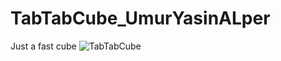 # TabTabCube_UmurYasinALper
Just a fast cube
![TabTabCube](https://user-images.githubusercontent.com/52819477/147532873-2e793970-d80a-43ab-bdf0-6ce6a8bdc7bd.png)

